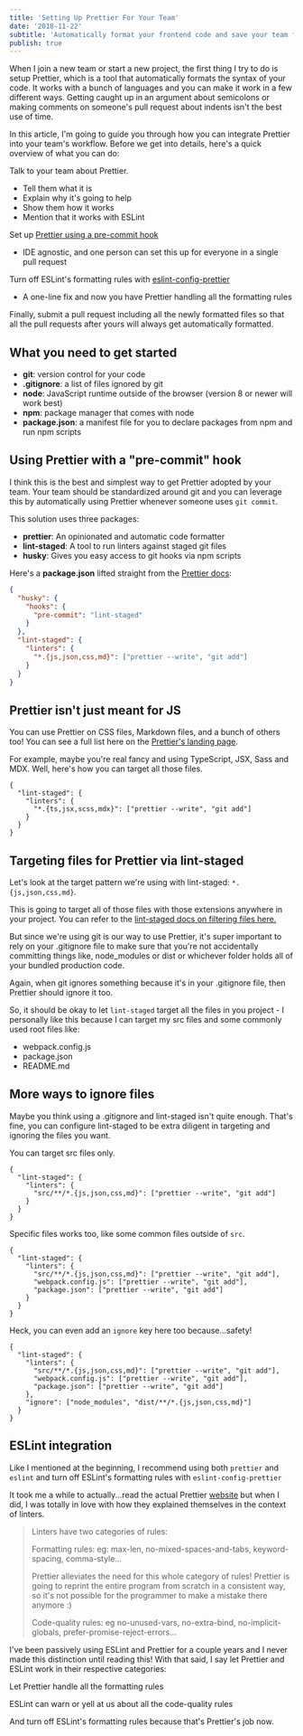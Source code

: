 ```yaml
---
title: 'Setting Up Prettier For Your Team'
date: '2018-11-22'
subtitle: 'Automatically format your frontend code and save your team from daily code style discussions.'
publish: true
---
```


When I join a new team or start a new project, the first thing I try to do is setup Prettier, which is a tool that automatically formats the syntax of your code. It works with a bunch of languages and you can make it work in a few different ways. Getting caught up in an argument about semicolons or making comments on someone's pull request about indents isn't the best use of time.

In this article, I'm going to guide you through how you can integrate Prettier into your team's workflow. Before we get into details, here's a quick overview of what you can do:

Talk to your team about Prettier.

- Tell them what it is
- Explain why it's going to help
- Show them how it works
- Mention that it works with ESLint

Set up [Prettier using a pre-commit hook](https://prettier.io/docs/en/precommit.html)

- IDE agnostic, and one person can set this up for everyone in a single pull request

Turn off ESLint's formatting rules with [eslint-config-prettier](https://prettier.io/docs/en/eslint.html#turn-off-eslint-s-formatting-rules)

- A one-line fix and now you have Prettier handling all the formatting rules

Finally, submit a pull request including all the newly formatted files so that all the pull requests after yours will always get automatically formatted.

## What you need to get started

- **git**: version control for your code
- **.gitignore**: a list of files ignored by git
- **node**: JavaScript runtime outside of the browser (version 8 or newer will work best)
- **npm**: package manager that comes with node
- **package.json**: a manifest file for you to declare packages from npm and run npm scripts

## Using Prettier with a "pre-commit" hook

I think this is the best and simplest way to get Prettier adopted by your team. Your team should be standardized around git and you can leverage this by automatically using Prettier whenever someone uses `git commit`.

This solution uses three packages:

- **prettier**: An opinionated and automatic code formatter
- **lint-staged**: A tool to run linters against staged git files
- **husky**: Gives you easy access to git hooks via npm scripts

Here's a **package.json** lifted straight from the [Prettier docs](https://prettier.io/docs/en/precommit.html):

```json
{
  "husky": {
    "hooks": {
      "pre-commit": "lint-staged"
    }
  },
  "lint-staged": {
    "linters": {
      "*.{js,json,css,md}": ["prettier --write", "git add"]
    }
  }
}
```

## Prettier isn't just meant for JS

You can use Prettier on CSS files, Markdown files, and a bunch of others too! You can see a full list here on the [Prettier's landing page](https://prettier.io/).

For example, maybe you're real fancy and using TypeScript, JSX, Sass and MDX.
Well, here's how you can target all those files.

```json{4}
{
  "lint-staged": {
    "linters": {
      "*.{ts,jsx,scss,mdx}": ["prettier --write", "git add"]
    }
  }
}
```

## Targeting files for Prettier via lint-staged

Let's look at the target pattern we're using with lint-staged: `*.{js,json,css,md}`.

This is going to target all of those files with those extensions anywhere in your project.
You can refer to the [lint-staged docs on filtering files here.](https://github.com/okonet/lint-staged#filtering-files)

But since we're using git is our way to use Prettier, it's super important to rely on your .gitignore file to make sure that you're not accidentally committing things like, node_modules or dist or whichever folder holds all of your bundled production code.

Again, when git ignores something because it's in your .gitignore file, then Prettier should ignore it too.

So, it should be okay to let `lint-staged` target all the files in you project - I personally like this because I can target my src files and some commonly used root files like:

- webpack.config.js
- package.json
- README.md

## More ways to ignore files

Maybe you think using a .gitignore and lint-staged isn't quite enough. That's fine, you can configure lint-staged to be extra diligent in targeting and ignoring the files you want.

You can target src files only.

```json{4}
{
  "lint-staged": {
    "linters": {
      "src/**/*.{js,json,css,md}": ["prettier --write", "git add"]
    }
  }
}
```

Specific files works too, like some common files outside of `src`.

```json{4-6}
{
  "lint-staged": {
    "linters": {
      "src/**/*.{js,json,css,md}": ["prettier --write", "git add"],
      "webpack.config.js": ["prettier --write", "git add"],
      "package.json": ["prettier --write", "git add"]
    }
  }
}
```

Heck, you can even add an `ignore` key here too because...safety!

```json{8}
{
  "lint-staged": {
    "linters": {
      "src/**/*.{js,json,css,md}": ["prettier --write", "git add"],
      "webpack.config.js": ["prettier --write", "git add"],
      "package.json": ["prettier --write", "git add"]
    },
    "ignore": ["node_modules", "dist/**/*.{js,json,css,md}"]
  }
}
```

<!-- ## What is the code _actually_ doing?

Here's the `husky` part of the code.

```json
{
  "husky": {
    "hooks": {
      "pre-commit": "lint-staged"
    }
  }
}
```

Remember, `husky` gives us access to `git` hooks, specifically, the `pre-commit` hook.
In this case, `lint-staged` gets executed automatically before `git commit` thanks to this `pre-commit` hook.

Here's the `lint-staged` code in package.json.

```json
{
  "lint-staged": {
    "linters": {
      "*.{js,json,css,md}": ["prettier --write", "git add"]
    }
  }
}
```

When our code runs `lint-staged` it triggers `prettier` and `git add` but _only_ on staged files.
For example, let's say I have two files when I run `git add myFile.js`, then `myFile.js` is staged and `prettier` runs only on `myFile.js` only.

`"*.{js,json,css,md}"` is a target pattern; this means we're targetting all files in our project with the following extensions: `js`,`json`,`css`, and `md`.

`["prettier --write", "git add"]` is a list of scripts to run when `lint-staged` gets called

- `prettier --write`: edit the targetted files in-place
- `git add`: since we edited the files with `prettier --write`, stage the files again. -->

## ESLint integration

Like I mentioned at the beginning, I recommend using both `prettier` and `eslint` and turn off ESLint's formatting rules with `eslint-config-prettier`

It took me a while to actually...read the actual Prettier [website](https://prettier.io/docs/en/comparison.html) but when I did, I was totally in love with how they explained themselves in the context of linters.

> Linters have two categories of rules:
>
> Formatting rules: eg: max-len, no-mixed-spaces-and-tabs, keyword-spacing, comma-style...
>
> Prettier alleviates the need for this whole category of rules! Prettier is going to reprint the entire program from scratch in a consistent way, so it's not possible for the programmer to make a mistake there anymore :)
>
> Code-quality rules: eg no-unused-vars, no-extra-bind, no-implicit-globals, prefer-promise-reject-errors...

I've been passively using ESLint and Prettier for a couple years and I never made this distinction until reading this!
With that said, I say let Prettier and ESLint work in their respective categories:

Let Prettier handle all the formatting rules

ESLint can warn or yell at us about all the code-quality rules

And turn off ESLint's formatting rules because that's Prettier's job now.
